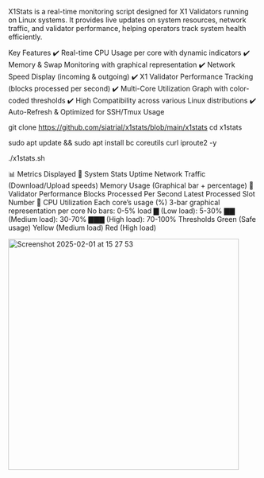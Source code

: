 X1Stats is a real-time monitoring script designed for X1 Validators running on Linux systems. 
It provides live updates on system resources, network traffic, and validator performance, 
helping operators track system health efficiently.

Key Features
✔️ Real-time CPU Usage per core with dynamic indicators
✔️ Memory & Swap Monitoring with graphical representation
✔️ Network Speed Display (incoming & outgoing)
✔️ X1 Validator Performance Tracking (blocks processed per second)
✔️ Multi-Core Utilization Graph with color-coded thresholds
✔️ High Compatibility across various Linux distributions
✔️ Auto-Refresh & Optimized for SSH/Tmux Usage

git clone https://github.com/siatrial/x1stats/blob/main/x1stats
cd x1stats

sudo apt update && sudo apt install bc coreutils curl iproute2 -y

./x1stats.sh

📊 Metrics Displayed
🔹 System Stats
Uptime
Network Traffic (Download/Upload speeds)
Memory Usage (Graphical bar + percentage)
🔹 Validator Performance
Blocks Processed Per Second
Latest Processed Slot Number
🔹 CPU Utilization
Each core’s usage (%)
3-bar graphical representation per core
No bars: 0-5% load
▇ (Low load): 5-30%
▇▇ (Medium load): 30-70%
▇▇▇ (High load): 70-100%
Thresholds
Green (Safe usage)
Yellow (Medium load)
Red (High load)

<img width="465" alt="Screenshot 2025-02-01 at 15 27 53" src="https://github.com/user-attachments/assets/fca739f8-ff10-476b-9380-8edcc265d959" />
